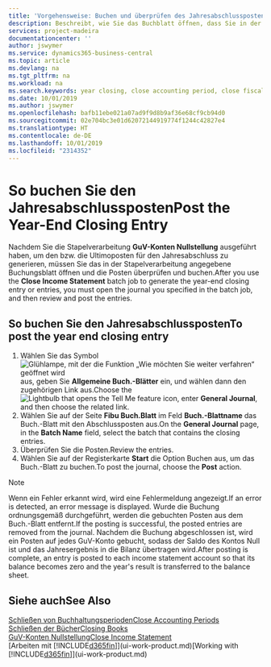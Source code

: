 ```yaml
---
title: 'Vorgehensweise: Buchen und überprüfen des Jahresabschlusspostens | Microsoft Docs'
description: Beschreibt, wie Sie das Buchblatt öffnen, dass Sie in der Stapelverarbeitung "GuV-Konten Nullstellung" definier haben und dann den Jahresabschlusseintrag überprüfen und buchen.
services: project-madeira
documentationcenter: ''
author: jswymer
ms.service: dynamics365-business-central
ms.topic: article
ms.devlang: na
ms.tgt_pltfrm: na
ms.workload: na
ms.search.keywords: year closing, close accounting period, close fiscal year, bank account detailed trial balance
ms.date: 10/01/2019
ms.author: jswymer
ms.openlocfilehash: bafb11ebe021a07ad9f9d8b9af36e68cf9cb94d0
ms.sourcegitcommit: 02e704bc3e01d62072144919774f1244c42827e4
ms.translationtype: HT
ms.contentlocale: de-DE
ms.lasthandoff: 10/01/2019
ms.locfileid: "2314352"
---
```

# <a name="post-the-year-end-closing-entry"></a><span data-ttu-id="65955-103">So buchen Sie den Jahresabschlussposten</span><span class="sxs-lookup"><span data-stu-id="65955-103">Post the Year-End Closing Entry</span></span>
<span data-ttu-id="65955-104">Nachdem Sie die Stapelverarbeitung **GuV-Konten Nullstellung** ausgeführt haben, um den bzw. die Ultimoposten für den Jahresabschluss zu generieren, müssen Sie das in der Stapelverarbeitung angegebene Buchungsblatt öffnen und die Posten überprüfen und buchen.</span><span class="sxs-lookup"><span data-stu-id="65955-104">After you use the **Close Income Statement** batch job to generate the year-end closing entry or entries, you must open the journal you specified in the batch job, and then review and post the entries.</span></span>

## <a name="to-post-the-year-end-closing-entry"></a><span data-ttu-id="65955-105">So buchen Sie den Jahresabschlussposten</span><span class="sxs-lookup"><span data-stu-id="65955-105">To post the year end closing entry</span></span>
1. <span data-ttu-id="65955-106">Wählen Sie das Symbol ![Glühlampe, mit der die Funktion „Wie möchten Sie weiter verfahren“ geöffnet wird](media/ui-search/search_small.png "Wie möchten Sie weiter verfahren?") aus, geben Sie **Allgemeine Buch.-Blätter** ein, und wählen dann den zugehörigen Link aus.</span><span class="sxs-lookup"><span data-stu-id="65955-106">Choose the ![Lightbulb that opens the Tell Me feature](media/ui-search/search_small.png "Tell me what you want to do") icon, enter **General Journal**, and then choose the related link.</span></span>
2. <span data-ttu-id="65955-107">Wählen Sie auf der Seite **Fibu Buch.Blatt** im Feld **Buch.-Blattname** das Buch.-Blatt mit den Abschlussposten aus.</span><span class="sxs-lookup"><span data-stu-id="65955-107">On the **General Journal** page, in the **Batch Name** field, select the batch that contains the closing entries.</span></span>
3. <span data-ttu-id="65955-108">Überprüfen Sie die Posten.</span><span class="sxs-lookup"><span data-stu-id="65955-108">Review the entries.</span></span>
4. <span data-ttu-id="65955-109">Wählen Sie auf der Registerkarte **Start** die Option Buchen aus, um das Buch.-Blatt zu buchen.</span><span class="sxs-lookup"><span data-stu-id="65955-109">To post the journal, choose the **Post** action.</span></span>

> [!NOTE]  
>   <span data-ttu-id="65955-110">Wenn ein Fehler erkannt wird, wird eine Fehlermeldung angezeigt.</span><span class="sxs-lookup"><span data-stu-id="65955-110">If an error is detected, an error message is displayed.</span></span> <span data-ttu-id="65955-111">Wurde die Buchung ordnungsgemäß durchgeführt, werden die gebuchten Posten aus dem Buch.-Blatt entfernt.</span><span class="sxs-lookup"><span data-stu-id="65955-111">If the posting is successful, the posted entries are removed from the journal.</span></span> <span data-ttu-id="65955-112">Nachdem die Buchung abgeschlossen ist, wird ein Posten auf jedes GuV-Konto gebucht, sodass der Saldo des Kontos Null ist und das Jahresergebnis in die Bilanz übertragen wird.</span><span class="sxs-lookup"><span data-stu-id="65955-112">After posting is complete, an entry is posted to each income statement account so that its balance becomes zero and the year's result is transferred to the balance sheet.</span></span>

## <a name="see-also"></a><span data-ttu-id="65955-113">Siehe auch</span><span class="sxs-lookup"><span data-stu-id="65955-113">See Also</span></span>
[<span data-ttu-id="65955-114">Schließen von Buchhaltungsperioden</span><span class="sxs-lookup"><span data-stu-id="65955-114">Close Accounting Periods</span></span>](year-close-account-periods.md)  
[<span data-ttu-id="65955-115">Schließen der Bücher</span><span class="sxs-lookup"><span data-stu-id="65955-115">Closing Books</span></span>](year-close-books.md)  
[<span data-ttu-id="65955-116">GuV-Konten Nullstellung</span><span class="sxs-lookup"><span data-stu-id="65955-116">Close Income Statement</span></span>](year-close-income-statement.md)  
<span data-ttu-id="65955-117">[Arbeiten mit [!INCLUDE[d365fin](includes/d365fin_md.md)]](ui-work-product.md)</span><span class="sxs-lookup"><span data-stu-id="65955-117">[Working with [!INCLUDE[d365fin](includes/d365fin_md.md)]](ui-work-product.md)</span></span>
